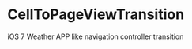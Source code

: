 CellToPageViewTransition
========================

iOS 7 Weather APP like navigation controller transition

